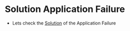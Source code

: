 # Solution Application Failure

  - Lets check the [Solution](https://kodekloud.com/courses/539883/lectures/13205964) of the Application Failure